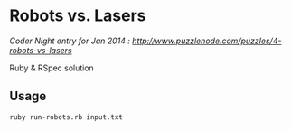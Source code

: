 # Robots vs. Lasers

_Coder Night entry for Jan 2014 : http://www.puzzlenode.com/puzzles/4-robots-vs-lasers_

Ruby & RSpec solution

## Usage

    ruby run-robots.rb input.txt